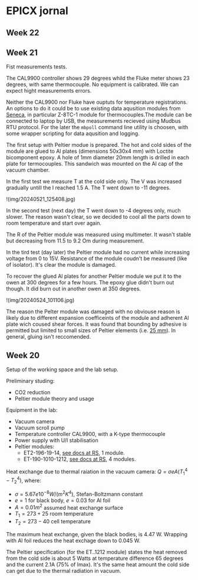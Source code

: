 # EPICX jornal
## Week 22
## Week 21
Fist measurements tests.

The CAL9900 controller shows 29 degrees whild the Fluke meter shows 23 degrees, with same thermocouple. No equipment is calibrated. We can expect hight measurements errors.

Neither the CAL9900 nor Fluke have ouptuts for temperature registrations. An options to do it could be to use existing data aqusition modules from [Seneca](https://www.seneca.it/), in particular Z-8TC-1 module for thermocouples.The module can be connected to laptop by USB, the measurements recieved using Mudbus RTU protocol. For the later the `mbpoll` command line utility is choosen, with some wrapper scripting for data aqusition and logging.

The first setup with Peltier modue is prepared. The hot and cold sides of the module are glued to Al plates (dimensions 50x30x4 mm) with Loctite bicomponent epoxy. A hole of 1mm diameter 20mm length is drilled in each plate for termocouples. This sandwich was mounted on the Al cap of the vacuum chamber.

In the first test we measure T at the cold side only. The V was increased gradually untill the I reached 1.5 A. The T went down to -11 degrees.

!(img/20240521_125408.jpg)

In the second test (next day) the T went down to -4 degrees only, much slower. The reason wasn't clear, so we decided to cool all the parts down to room temperature and start over again.

The R of the Peltier module was measured using multimeter. It wasn't stable but decreasing from 11.5 to 9.2 Om during measurement.

In the tird test (day later) the Peltier module had no current while increasing voltage from 0 to 15V. Resistance of the module coudn't be measured (like of isolator). It's clear the module is damaged.

To recover the glued Al plates for another Peltier module we put it to the owen at 300 degrees for a few hours. The epoxy glue didn't burn out though. It did burn out in another owen at 350 degrees.

!(img/20240524_101106.jpg)

The reason the Pelter module was damaged with no obviouse reason is likely due to different expansion coefficeints of the module and adherent Al plate wich coused shear forces. It was found that bounding by adhesive is permitted but limited to small sizes of Peltier elements (i.e. [25 mm](https://customthermoelectric.com/tech-info/install/tec-installation.html)). In general, gluing isn't reccomended.


## Week 20
Setup of the working space and the lab setup.

Preliminary studing:
* CO2 reduction
* Peltier module theory and usage

Equipment in the lab:
* Vacuum camera 
* Vacuum scroll pump
* Temperature controller CAL9900, with a K-type thermocouple 
* Power supply with U/I stabilisation
* Peltier modules:
    * ET2-196-19-14, [see docs at RS](https://docs.rs-online.com/f6bf/A700000008614874.pdf), 1 module.
    * ET-190-1010-1212, [see docs at RS](https://it.rs-online.com/web/p/moduli-peltier/4901430), 4 modules.

Heat exchange due to thermal raiation in the vacuum camera:
$Q = \sigma e A (T_1^4 - T_2^4)$, where:
* $\sigma = 5.67e10^{-8} W/(m^2 K^4)$, Stefan-Boltzmann constant
* $e = 1$ for black body, $e = 0.03$ for Al foil
* $A = 0.01 m^2$ assumed heat exchange surface
* $T_1 = 273 + 25$ room temperature
* $T_2 = 273 - 40$ cell temperature

The maximum heat exchange, given the black bodies, is 4.47 W. Wrapping with Al foil reduces the heat exchage down to 0.045 W.

The Peltier specification (for the ET..1212 module) states the heat removed from the cold side is about 5 Watts at temperature difference 65 degrees and the current 2.1A (75% of Imax). It's the same heat amount the cold side can get due to the thermal radiation in vacuum.
